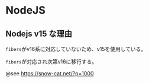 # NodeJS

## Nodejs v15 な理由

`fibers`がv16系に対応していないため、v15を使用している。

`fibers`が対応され次第v16に移行する。

@see https://snow-cat.net/?p=1000
